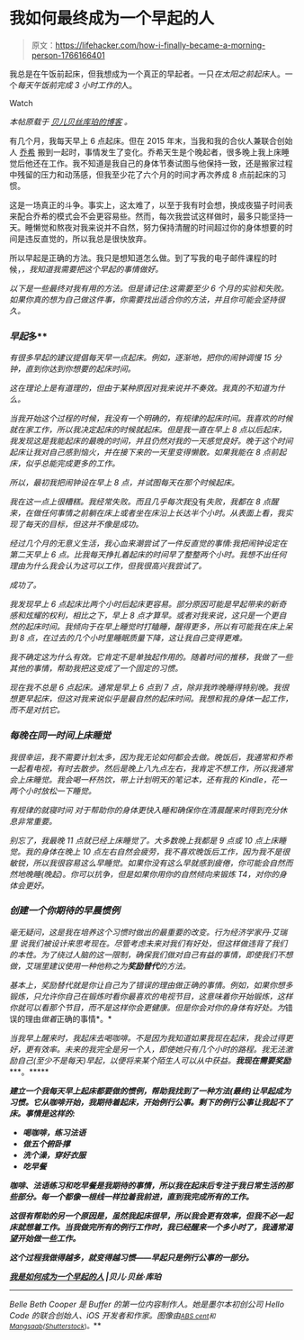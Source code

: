 # 我如何最终成为一个早起的人

> 原文：<https://lifehacker.com/how-i-finally-became-a-morning-person-1766166401>

我总是在午饭前起床，但我想成为一个真正的早起者。一只*在太阳之前起床*人。一个*每天午饭前完成 3 小时工作的*人。

Watch

*本帖原载于* [*贝儿贝丝库珀的博客*](http://blog.bellebethcooper.com/morning-person.html) *。*

有几个月，我每天早上 6 点起床。但在 2015 年末，当我和我的合伙人兼联合创始人 [乔希](http://www.twitter.com/joshsharp) 搬到一起时，事情发生了变化。乔希天生是个晚起者，很多晚上我上床睡觉后他还在工作。我不知道是我自己的身体节奏试图与他保持一致，还是搬家过程中残留的压力和动荡感，但我至少花了六个月的时间才再次养成 8 点前起床的习惯。

这是一场真正的斗争。事实上，这太难了，以至于我有时会想，换成夜猫子时间表来配合乔希的模式会不会更容易些。然而，每次我尝试这样做时，最多只能坚持一天。睡懒觉和熬夜对我来说并不自然，努力保持清醒的时间超过你的身体想要的时间是违反直觉的，所以我总是很快放弃。

所以早起是正确的方法。我只是想知道怎么做。到了写我的电子邮件课程的时候，[](https://habits.bellebethcooper.com/)*，我知道我需要把这个早起的事情做好。*

*以下是一些最终对我有用的方法。但是请记住:这需要至少 6 个月的实验和失败。如果你真的想为自己做这件事，你需要找出适合你的方法，并且你可能会坚持很久。*

### *早起*多**

*有很多早起的建议提倡每天早一点起床。例如，逐渐地，把你的闹钟调慢 15 分钟，直到你达到你想要的起床时间。*

*这在理论上是有道理的，但由于某种原因对我来说并不奏效。我真的不知道为什么。*

*当我开始这个过程的时候，我没有一个明确的，有规律的起床时间。我喜欢的时候就在家工作，所以我决定起床的时候就起床。但是我一直在早上 8 点以后起床，我发现这是我能起床的最晚的时间，并且仍然对我的一天感觉良好。晚于这个时间起床让我对自己感到恼火，并在接下来的一天里变得懒散。如果我能在 8 点前起床，似乎总能完成更多的工作。*

*所以，最初我把闹钟设在早上 8 点，并试图每天在那个时候起床。*

*我在这一点上很糟糕。我经常失败。而且几乎每次我*没有*失败，我都在 8 点醒来，在做任何事情之前躺在床上或者坐在床沿上长达半个小时。从表面上看，我实现了每天的目标，但这并不像是成功。*

*经过几个月的无意义生活，我心血来潮尝试了一件反直觉的事情:我把闹钟设定在第二天早上 6 点。比我每天挣扎着起床的时间早了整整两个小时。我想不出任何理由为什么我会认为这可以工作，但我很高兴我尝试了。*

*成功了。*

*我发现早上 6 点起床比两个小时后起床更容易。部分原因可能是早起带来的新奇感和炫耀的权利，相比之下，早上 8 点才算早。或者对我来说，这只是一个更自然的起床时间。我倾向于在早上睡觉时打瞌睡，醒得更多，所以有可能我在床上呆到 8 点，在过去的几个小时里睡眠质量下降，这让我自己变得更难。*

*我不确定这为什么有效。它肯定不是单独起作用的。随着时间的推移，我做了一些其他的事情，帮助我把这变成了一个固定的习惯。*

*现在我不总是 6 点起床。通常是早上 6 点到 7 点，除非我昨晚睡得特别晚。我很想更早起床，但这对我来说似乎是最自然的起床时间。我想和我的身体一起工作，而不是对抗它。*

### *每晚在同一时间上床睡觉*

*我很幸运，我不需要计划太多，因为我无论如何都会去做。晚饭后，我通常和乔希一起看电视，有时去散步。然后是晚上八九点左右，我肯定不想工作，所以我通常会上床睡觉。我会喝一杯热饮，带上计划明天的笔记本，还有我的 Kindle，花一两个小时放松一下睡觉。*

*有规律的就寝时间 对于帮助你的身体更快入睡和确保你在清晨醒来时得到充分休息非常重要。*

*别忘了，我最晚 11 点就已经上床睡觉了。大多数晚上我都是 9 点或 10 点上床睡觉。我的身体在晚上 10 点左右自然会疲劳，我不喜欢晚饭后工作，因为我不是很敏锐，所以我很容易这么早睡觉。如果你没有这么早就感到疲倦，你可能会自然而然地晚睡(晚起)。你可以抗争，但是如果你用你的自然倾向来锻炼 T4，对你的身体会更好。*

### *创建一个你期待的早晨惯例*

*毫无疑问，这是我在培养这个习惯时做出的最重要的改变。行为经济学家丹·艾瑞里 说我们被设计来思考现在。尽管考虑未来对我们有好处，但这样做违背了我们的本性。为了绕过人脑的这一限制，确保我们做对自己有益的事情，即使我们不想做，艾瑞里建议使用一种他称之为**奖励替代**的方法。*

*基本上，奖励替代就是你让自己为了错误的理由做正确的事情。例如，如果你想多锻炼，只允许你自己在锻炼时看你最喜欢的电视节目，这意味着你开始锻炼，这样你就可以看那个节目，而不是这样你会更健康。但是你会对你的身体有好处。为*错误的理由*做着*正确的事情*。*

*当我早上醒来时，我起床去喝咖啡。不是因为我知道如果我现在起床，我会过得更好，更有效率。未来的我完全是另一个人，即使她只有几个小时的路程。我无法激励自己(至少不是每天)早起，以便将来某个陌生人可以从中获益。**我现在需要奖励******。*****

***建立一个我每天早上起床都要做的惯例，帮助我找到了一种方法(最终)让早起成为习惯。它从咖啡开始，我期待着起床，开始例行公事。剩下的例行公事让我起不了床。事情是这样的:***

*   ***喝咖啡，练习法语***
*   ***做五个俯卧撑***
*   ***洗个澡，穿好衣服***
*   ***吃早餐***

***咖啡、法语练习和吃早餐是我期待的事情，所以我在起床后专注于我日常生活的那些部分。每一个都像一根线一样拉着我前进，直到我完成所有的工作。***

***这很有帮助的另一个原因是，虽然我起床很早，所以我会更有效率，但我不必一起床就想着工作。当我做完所有的例行工作时，我已经醒来一个多小时了，我通常渴望开始做一些工作。***

***这个过程我做得越多，就变得越习惯——早起只是例行公事的一部分。***

***[我是如何成为一个早起的人](http://blog.bellebethcooper.com/morning-person.html) |贝儿·贝丝·库珀***

* * *

***Belle Beth Cooper 是 Buffer 的第一位内容制作人。她是墨尔本初创公司 Hello Code 的联合创始人、iOS 开发者和作家。图像由[<small>*ABS cent*</small>](http://www.shutterstock.com/pic-383760022/stock-vector-morning-city-skyline-buildings-silhouette-cityscape-with-mountains-big-city-streets-blue-sky.html?src=Hb19YHImRMKnolPrVNIWew-1-33)<small>*和*</small>[<small>*Mangsaab*</small>](http://www.shutterstock.com/pic-264308609/stock-vector-business-women-cycling-to-work-flat-design-character-vector-illustration.html?src=zDu88gWmPzgS3QFt0RdjNg-1-56)<small>*(*</small>[<small>*Shutterstock*</small>](http://shutterstock.com)<small>*)。*</small>***